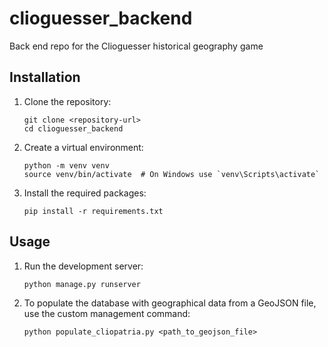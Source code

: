# clioguesser_backend
Back end repo for the Clioguesser historical geography game

## Installation
1. Clone the repository:
   ```
   git clone <repository-url>
   cd clioguesser_backend
   ```

2. Create a virtual environment:
   ```
   python -m venv venv
   source venv/bin/activate  # On Windows use `venv\Scripts\activate`
   ```

3. Install the required packages:
   ```
   pip install -r requirements.txt
   ```

## Usage
1. Run the development server:
   ```
   python manage.py runserver
   ```

2. To populate the database with geographical data from a GeoJSON file, use the custom management command:
   ```
   python populate_cliopatria.py <path_to_geojson_file>
   ```
